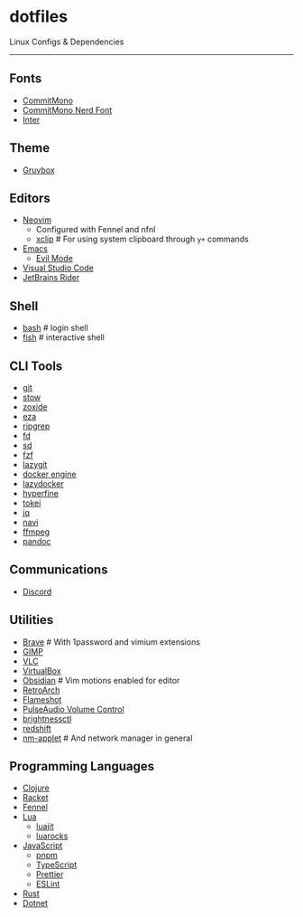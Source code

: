 dotfiles
========

Linux Configs & Dependencies

---

## Fonts

- [CommitMono]()
- [CommitMono Nerd Font]()
- [Inter]()

## Theme

- [Gruvbox](https://github.com/morhetz/gruvbox)

## Editors

- [Neovim]()
  - Configured with Fennel and nfnl
  - [xclip]() # For using system clipboard through `y+` commands
- [Emacs]()
  - [Evil Mode]()
- [Visual Studio Code]()
- [JetBrains Rider]()

## Shell

- [bash]() # login shell
- [fish]() # interactive shell

## CLI Tools

- [git]()
- [stow]()
- [zoxide]()
- [eza]()
- [ripgrep]()
- [fd]()
- [sd]()
- [fzf]()
- [lazygit]()
- [docker engine]()
- [lazydocker]()
- [hyperfine]()
- [tokei]()
- [jq]()
- [navi]()
- [ffmpeg]()
- [pandoc]()

## Communications

- [Discord]()

## Utilities

- [Brave]() # With 1password and vimium extensions
- [GIMP]()
- [VLC]()
- [VirtualBox]()
- [Obsidian]() # Vim motions enabled for editor
- [RetroArch]()
- [Flameshot]()
- [PulseAudio Volume Control]()
- [brightnessctl]()
- [redshift]()
- [nm-applet]() # And network manager in general

## Programming Languages

- [Clojure]()
- [Racket]()
- [Fennel]()
- [Lua]()
  - [luajit]()
  - [luarocks]()
- [JavaScript]()
  - [pnpm]()
  - [TypeScript]()
  - [Prettier]()
  - [ESLint]()
- [Rust]()
- [Dotnet]()
